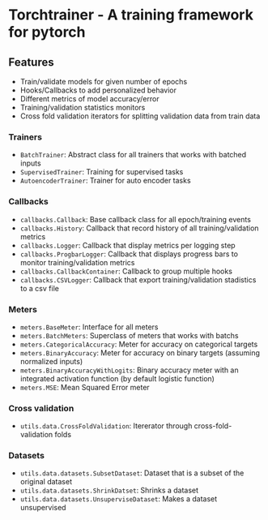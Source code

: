# Torchtrainer - A training framework for pytorch #

## Features ##

* Train/validate models for given number of epochs
* Hooks/Callbacks to add personalized behavior
* Different metrics of model accuracy/error
* Training/validation statistics monitors
* Cross fold validation iterators for splitting validation data from train data

### Trainers ###

* `BatchTrainer`: Abstract class for all trainers that works with batched inputs
* `SupervisedTrainer`: Training for supervised tasks
* `AutoencoderTrainer`: Trainer for auto encoder tasks

### Callbacks ###

* `callbacks.Callback`: Base callback class for all epoch/training events
* `callbacks.History`: Callback that record history of all training/validation metrics
* `callbacks.Logger`: Callback that display metrics per logging step
* `callbacks.ProgbarLogger`: Callback that displays progress bars to monitor training/validation metrics
* `callbacks.CallbackContainer`: Callback to group multiple hooks
* `callbacks.CSVLogger`: Callback that export training/validation stadistics to a csv file

### Meters ###

* `meters.BaseMeter`: Interface for all meters
* `meters.BatchMeters`: Superclass of meters that works with batchs
* `meters.CategoricalAccuracy`: Meter for accuracy on categorical targets
* `meters.BinaryAccuracy`: Meter for accuracy on binary targets (assuming normalized inputs)
* `meters.BinaryAccuracyWithLogits`: Binary accuracy meter with an integrated activation function (by default logistic function)
* `meters.MSE`: Mean Squared Error meter

### Cross validation ###

* `utils.data.CrossFoldValidation`: Itererator through cross-fold-validation folds

### Datasets ###

* `utils.data.datasets.SubsetDataset`: Dataset that is a subset of the original dataset
* `utils.data.datasets.ShrinkDatset`: Shrinks a dataset
* `utils.data.datasets.UnsuperviseDataset`: Makes a dataset unsupervised

